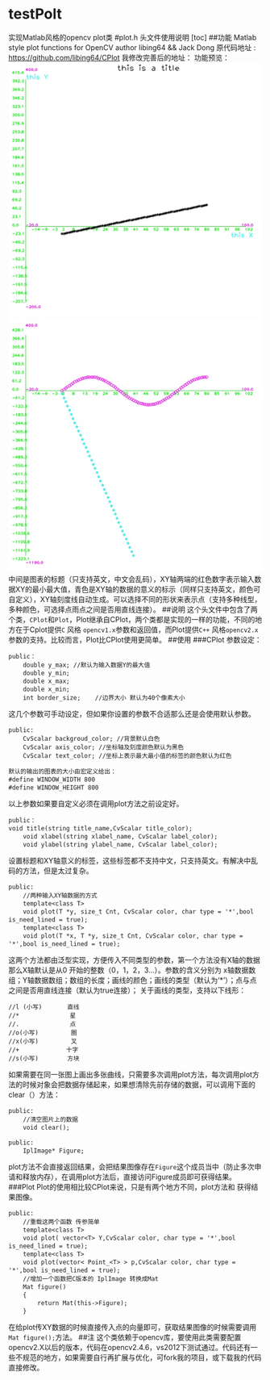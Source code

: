 # testPolt
实现Matlab风格的opencv    plot类
#plot.h 头文件使用说明
[toc]
##功能
Matlab style plot functions for OpenCV
author libing64 && Jack Dong
原代码地址 : https://github.com/libing64/CPlot
我修改完善后的地址：
功能预览：![Alt text](./testPolt/1.jpg)
![Alt text](./testPolt/4.jpg)
中间是图表的标题（只支持英文，中文会乱码），XY轴两端的红色数字表示输入数据XY的最小最大值，青色是XY轴的数据的意义的标示（同样只支持英文，颜色可自定义），XY轴刻度线自动生成。可以选择不同的形状来表示点（支持多种线型，多种颜色，可选择点雨点之间是否用直线连接）。
##说明
这个头文件中包含了两个类，`CPlot`和`Plot`，Plot继承自CPlot，两个类都是实现的一样的功能，不同的地方在于Cplot提供`C` 风格 `opencv1.x`参数和返回值，而Plot提供`C++` 风格`opencv2.x`参数的支持。比较而言，Plot比CPlot使用更简单。
##使用
###CPlot
参数设定：
```
public：
	double y_max; //默认为输入数据Y的最大值
	double y_min;
	double x_max;
	double x_min;
	int border_size;	//边界大小 默认为40个像素大小
```
这几个参数可手动设定，但如果你设置的参数不合适那么还是会使用默认参数。
```
public:
	CvScalar backgroud_color; //背景默认白色
	CvScalar axis_color; //坐标轴及刻度颜色默认为黑色
	CvScalar text_color; //坐标上表示最大最小值的标签的颜色默认为红色
```
```
默认的输出的图表的大小由宏定义给出：
#define WINDOW_WIDTH 800
#define WINDOW_HEIGHT 800
```
以上参数如果要自定义必须在调用plot方法之前设定好。
```
public：
void title(string title_name,CvScalar title_color); 	
	void xlabel(string xlabel_name, CvScalar label_color);
	void ylabel(string ylabel_name, CvScalar label_color);
```
设置标题和XY轴意义的标签，这些标签都不支持中文，只支持英文。有解决中乱码的方法，但是太过复杂。
```	
public:
	//两种输入XY轴数据的方式
	template<class T>
	void plot(T *y, size_t Cnt, CvScalar color, char type = '*',bool is_need_lined = true);	
	template<class T>
	void plot(T *x, T *y, size_t Cnt, CvScalar color, char type = '*',bool is_need_lined = true);
```
这两个方法都由泛型实现，方便传入不同类型的参数，第一个方法没有X轴的数据那么X轴默认是从0 开始的整数（0，1，2，3...）。参数的含义分别为 x轴数据数组；Y轴数据数组；数组的长度；画线的颜色；画线的类型（默认为‘*’）；点与点之间是否用直线连接（默认为true连接）；
关于画线的类型，支持以下线形：
```
//l (小写)       直线	
//*              星 
//.              点 
//o(小写)         圈 
//x(小写)         叉 
//+             十字 
//s(小写)        方块 
```

如果需要在同一张图上画出多张曲线，只需要多次调用plot方法，每次调用plot方法的时候对象会把数据存储起来，如果想清除先前存储的数据，可以调用下面的clear（）方法：
```	
public:
	//清空图片上的数据
	void clear();
```
```
public:
	IplImage* Figure;
```
plot方法不会直接返回结果，会把结果图像存在`Figure`这个成员当中（防止多次申请和释放内存），在调用plot方法后，直接访问Figure成员即可获得结果。
###Plot
Plot的使用相比较CPlot来说，只是有两个地方不同，plot方法和 获得结果图像。
```
public:
	//重载这两个函数 传参简单
	template<class T>
	void plot( vector<T> Y,CvScalar color, char type = '*',bool is_need_lined = true);	
	template<class T>
	void plot(vector< Point_<T> > p,CvScalar color, char type = '*',bool is_need_lined = true);
	//增加一个函数把C版本的 IplImage 转换成Mat
	Mat figure()
	{
		return Mat(this->Figure);
	}
```
在给plot传XY数据的时候直接传入点的向量即可，获取结果图像的时候需要调用`Mat figure();`方法。
##注
这个类依赖于opencv库，要使用此类需要配置opencv2.X以后的版本，代码在opencv2.4.6，vs2012下测试通过。代码还有一些不规范的地方，如果需要自行再扩展与优化，可fork我的项目，或下载我的代码直接修改。
